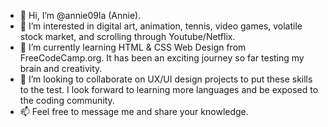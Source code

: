 - 👋 Hi, I’m @annie09la (Annie).
- 👀 I’m interested in digital art, animation, tennis, video games, volatile stock market, and scrolling through Youtube/Netflix.
- 🌱 I’m currently learning HTML & CSS Web Design from FreeCodeCamp.org. It has been an exciting journey so far testing my brain and creativity.  
- 💞️ I’m looking to collaborate on UX/UI design projects to put these skills to the test. I look forward to learning more languages and be exposed to the coding community.  
- 📫 Feel free to message me and share your knowledge. 

<!---
annie09la/annie09la is a ✨ special ✨ repository because its `README.md` (this file) appears on your GitHub profile.
You can click the Preview link to take a look at your changes.
--->
